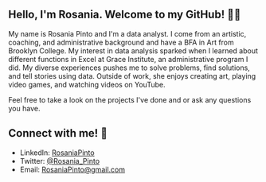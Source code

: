 ## Hello, I'm Rosania. Welcome to my GitHub! 👋🏼

My name is Rosania Pinto and I'm a data analyst. I come from an artistic, coaching, and administrative background and have a BFA in Art from Brooklyn College. My interest in data analysis sparked when I learned about different functions in Excel at Grace Institute, an administrative program I did. My diverse experiences pushes me to solve problems, find solutions, and tell stories using data. Outside of work, she enjoys creating art, playing video games, and watching videos on YouTube. 

Feel free to take a look on the projects I've done and or ask any questions you have. 

## Connect with me! 💬

- LinkedIn: <a href="https://www.linkedin.com/in/rosaniapinto/">RosaniaPinto</a>
- Twitter: <a href="https://twitter.com/Rosania_Pinto">@Rosania_Pinto</a>
- Email: RosaniaPinto@gmail.com

<!--
**RosaniaPinto/RosaniaPinto** is a ✨ _special_ ✨ repository because its `README.md` (this file) appears on your GitHub profile.

Here are some ideas to get you started:

- 🔭 I’m currently working on ...
- 🌱 I’m currently learning ...
- 👯 I’m looking to collaborate on ...
- 🤔 I’m looking for help with ...
- 💬 Ask me about ...
- 📫 How to reach me: ...
- 😄 Pronouns: ...
- ⚡ Fun fact: ...
-->
